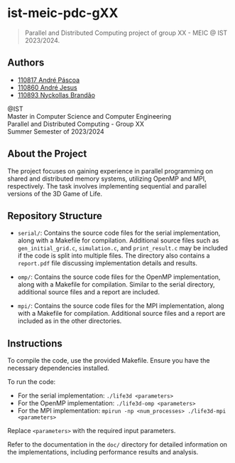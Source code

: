 # ist-meic-pdc-gXX

> Parallel and Distributed Computing project of group XX - MEIC @ IST 2023/2024.

## Authors

- [110817 André Páscoa](https://github.com/devandrepascoa)
- [110860 André Jesus](https://github.com/andre-j3sus)
- [110893 Nyckollas Brandão](https://github.com/Nyckoka)

@IST<br>
Master in Computer Science and Computer Engineering<br>
Parallel and Distributed Computing - Group XX<br>
Summer  Semester of 2023/2024

## About the Project

The project focuses on gaining experience in parallel programming on shared and distributed memory systems, utilizing OpenMP and MPI, respectively. The task involves implementing sequential and parallel versions of the 3D Game of Life.

## Repository Structure

- `serial/`: Contains the source code files for the serial implementation, along with a Makefile for compilation. Additional source files such as `gen_initial_grid.c`, `simulation.c`, and `print_result.c` may be included if the code is split into multiple files. The directory also contains a `report.pdf` file discussing implementation details and results.

- `omp/`: Contains the source code files for the OpenMP implementation, along with a Makefile for compilation. Similar to the serial directory, additional source files and a report are included.

- `mpi/`: Contains the source code files for the MPI implementation, along with a Makefile for compilation. Additional source files and a report are included as in the other directories.


## Instructions

To compile the code, use the provided Makefile. Ensure you have the necessary dependencies installed.

To run the code:
- For the serial implementation: `./life3d <parameters>`
- For the OpenMP implementation: `./life3d-omp <parameters>`
- For the MPI implementation: `mpirun -np <num_processes> ./life3d-mpi <parameters>`

Replace `<parameters>` with the required input parameters.

Refer to the documentation in the `doc/` directory for detailed information on the implementations, including performance results and analysis.

